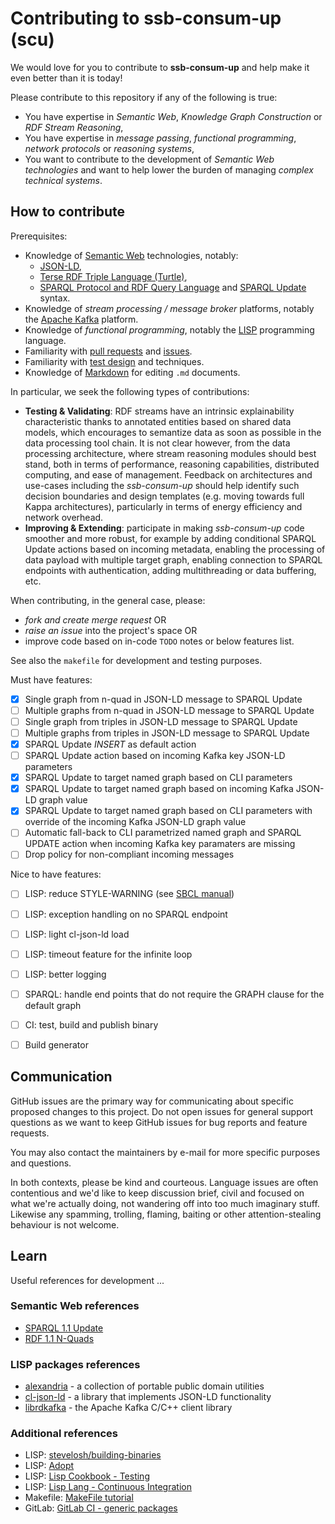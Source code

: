 # Contributing to ssb-consum-up (scu)

We would love for you to contribute to **ssb-consum-up** and help make it even better than it is today!

Please contribute to this repository if any of the following is true:

- You have expertise in *Semantic Web*, *Knowledge Graph Construction* or *RDF Stream Reasoning*,
- You have expertise in *message passing*, *functional programming*, *network protocols* or *reasoning systems*,
- You want to contribute to the development of *Semantic Web technologies* and want to help lower the burden of managing *complex technical systems*.

## How to contribute

Prerequisites:

- Knowledge of [Semantic Web](https://en.wikipedia.org/wiki/Semantic_Web) technologies, notably:
    - [JSON-LD](https://json-ld.org/),
    - [Terse RDF Triple Language (Turtle)](https://en.wikipedia.org/wiki/Turtle_(syntax)),
    - [SPARQL Protocol and RDF Query Language](https://en.wikipedia.org/wiki/SPARQL) and [SPARQL Update](https://www.w3.org/TR/sparql11-update/) syntax.
- Knowledge of *stream processing / message broker* platforms, notably the [Apache Kafka](https://kafka.apache.org/) platform.
- Knowledge of *functional programming*, notably the [LISP](https://en.wikipedia.org/wiki/Lisp_(programming_language)) programming language.
- Familiarity with [pull requests](https://help.github.com/articles/using-pull-requests) and [issues](https://guides.github.com/features/issues/).
- Familiarity with [test design](https://en.wikipedia.org/wiki/Test_design) and techniques.
- Knowledge of [Markdown](https://help.github.com/articles/markdown-basics/) for editing `.md` documents.

In particular, we seek the following types of contributions:

- **Testing & Validating**: RDF streams have an intrinsic explainability characteristic thanks to annotated entities based on shared data models, which encourages to semantize data as soon as possible in the data processing tool chain.
  It is not clear however, from the data processing architecture, where stream reasoning modules should best stand, both in terms of performance,
  reasoning capabilities, distributed computing, and ease of management. Feedback on architectures and use-cases including the *ssb-consum-up* should help identify such decision boundaries and design templates (e.g. moving towards full Kappa architectures),
  particularly in terms of energy efficiency and network overhead.
- **Improving & Extending**: participate in making *ssb-consum-up* code smoother and more robust, for example by adding conditional SPARQL Update actions based on incoming metadata, enabling the processing of data payload with multiple target graph, enabling connection to SPARQL endpoints with authentication, adding multithreading or data buffering, etc.

When contributing, in the general case, please:

* *fork and create merge request* OR
* *raise an issue* into the project's space OR
* improve code based on in-code `TODO` notes or below features list.

See also the `makefile` for development and testing purposes.

Must have features:

* [X] Single graph from n-quad in JSON-LD message to SPARQL Update
* [ ] Multiple graphs from n-quad in JSON-LD message to SPARQL Update
* [ ] Single graph from triples in JSON-LD message to SPARQL Update
* [ ] Multiple graphs from triples in JSON-LD message to SPARQL Update
* [X] SPARQL Update *INSERT* as default action
* [ ] SPARQL Update action based on incoming Kafka key JSON-LD parameters
* [X] SPARQL Update to target named graph based on CLI parameters
* [X] SPARQL Update to target named graph based on incoming Kafka JSON-LD graph value
* [X] SPARQL Update to target named graph based on CLI parameters with override of the incoming Kafka JSON-LD graph value
* [ ] Automatic fall-back to CLI parametrized named graph and SPARQL UPDATE action when incoming Kafka key paramaters are missing
* [ ] Drop policy for non-compliant incoming messages

Nice to have features:
* [ ] LISP: reduce STYLE-WARNING (see [SBCL manual](http://www.sbcl.org/manual/#Style-Warnings))
* [ ] LISP: exception handling on no SPARQL endpoint
* [ ] LISP: light cl-json-ld load
* [ ] LISP: timeout feature for the infinite loop
* [ ] LISP: better logging
* [ ] SPARQL: handle end points that do not require the GRAPH clause for the default graph
* [ ] CI: test, build and publish binary
* [ ] Build generator


## Communication

GitHub issues are the primary way for communicating about specific proposed changes to this project.
Do not open issues for general support questions as we want to keep GitHub issues for bug reports and feature requests.

You may also contact the maintainers by e-mail for more specific purposes and questions.

In both contexts, please be kind and courteous. 
Language issues are often contentious and we'd like to keep discussion brief, civil and focused on what we're actually doing, not wandering off into too much imaginary stuff. 
Likewise any spamming, trolling, flaming, baiting or other attention-stealing behaviour is not welcome.

## Learn

Useful references for development ...

### Semantic Web references

* [SPARQL 1.1 Update](https://www.w3.org/TR/sparql11-update/)
* [RDF 1.1 N-Quads](https://www.w3.org/TR/n-quads/)

### LISP packages references

* [alexandria](https://quickref.common-lisp.net/alexandria.html) - a collection of portable public domain utilities
* [cl-json-ld](https://github.com/RDProjekt/cl-json-ld) - a library that implements JSON-LD functionality
* [librdkafka](https://github.com/edenhill/librdkafka) - the Apache Kafka C/C++ client library

### Additional references

* LISP: [stevelosh/building-binaries](https://stevelosh.com/blog/2021/03/small-common-lisp-cli-programs/#s5-building-binaries)
* LISP: [Adopt](https://docs.stevelosh.com/adopt/)
* LISP: [Lisp Cookbook - Testing](http://lispcookbook.github.io/cl-cookbook/testing.html)
* LISP: [Lisp Lang - Continuous Integration](https://lisp-lang.org/learn/continuous-integration)
* Makefile: [MakeFile tutorial](https://makefiletutorial.com/)
* GitLab: [GitLab CI - generic packages](https://docs.gitlab.com/ee/user/packages/generic_packages/index.html)
